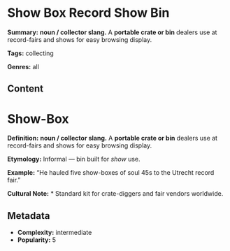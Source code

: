 # Show Box Record Show Bin

**Summary:** **noun / collector slang.** A **portable crate or bin** dealers use at record-fairs and shows for easy browsing display.

**Tags:** collecting

**Genres:** all

## Content

# Show-Box

**Definition:** **noun / collector slang.** A **portable crate or bin** dealers use at record-fairs and shows for easy browsing display.

**Etymology:** Informal — bin built for *show* use.

**Example:** “He hauled five show-boxes of soul 45s to the Utrecht record fair.”

**Cultural Note:** * Standard kit for crate-diggers and fair vendors worldwide.

## Metadata

- **Complexity:** intermediate
- **Popularity:** 5
